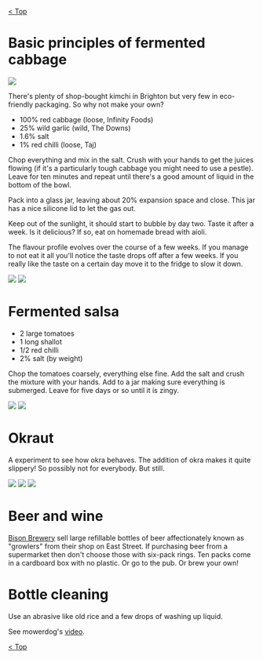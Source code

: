 [< Top](readme.md)

# Basic principles of fermented cabbage
![](images/kimchi1.jpg)

There's plenty of shop-bought kimchi in Brighton but very few in eco-friendly
packaging. So why not make your own?

- 100% red cabbage (loose, Infinity Foods)
- 25% wild garlic (wild, The Downs)
- 1.6% salt
- 1% red chilli (loose, Taj)

Chop everything and mix in the salt. Crush with your hands to get the juices
flowing (if it's a particularly tough cabbage you might need to use a pestle).
Leave for ten minutes and repeat until there's a good amount of liquid in the
bottom of the bowl.

Pack into a glass jar, leaving about 20% expansion space and close. This jar has
a nice silicone lid to let the gas out.

Keep out of the sunlight, it should start to bubble by day two. Taste it after a
week. Is it delicious? If so, eat on homemade bread with aioli. 

The flavour profile evolves over the course of a few weeks. If you manage to not
eat it all you'll notice the taste drops off after a few weeks. If you really
like the taste on a certain day move it to the fridge to slow it down.

![](images/kimchi2.jpg)
![](images/kimchi4.jpg)

# Fermented salsa

- 2 large tomatoes
- 1 long shallot
- 1/2 red chilli
- 2% salt (by weight)

Chop the tomatoes coarsely, everything else fine. Add the salt and crush the
mixture with your hands. Add to a jar making sure everything is submerged. Leave
for five days or so until it is zingy.

![](images/fermented_salsa1.jpg)
![](images/fermented_salsa2.jpg)

# Okraut

A experiment to see how okra behaves. The addition of okra makes it quite slippery! So possibly not for everybody. But
still.

![](images/okrachi1.jpg)
![](images/okrachi2.jpg)
![](images/okrachi3.jpg)

# Beer and wine
[Bison Brewery](http://bisonbeer.co.uk/) sell large refillable bottles of
beer affectionately known as "growlers" from their shop on East Street. If
purchasing beer from a supermarket then don't choose those with six-pack rings.
Ten packs come in a cardboard box with no plastic. Or go to the pub. Or brew
your own!

# Bottle cleaning
Use an abrasive like old rice and a few drops of washing up liquid.

See mowerdog's [video](https://www.youtube.com/watch?v=HzPQDWTMAVQ).

[< Top](readme.md)
